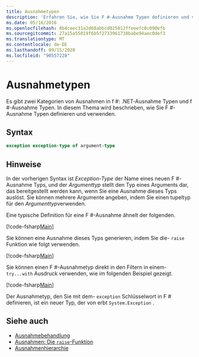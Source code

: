 ```yaml
---
title: Ausnahmetypen
description: 'Erfahren Sie, wie Sie F #-Ausnahme Typen definieren und verwenden.'
ms.date: 05/16/2016
ms.openlocfilehash: 8b4ceec31a2d68abbcd025812ffeeefc0c090efb
ms.sourcegitcommit: 27a15a55019f6b5f2733961738babe94aec0def3
ms.translationtype: MT
ms.contentlocale: de-DE
ms.lasthandoff: 09/15/2020
ms.locfileid: "90557228"
---
```

# <a name="exception-types"></a>Ausnahmetypen

Es gibt zwei Kategorien von Ausnahmen in f #: .NET-Ausnahme Typen und f #-Ausnahme Typen. In diesem Thema wird beschrieben, wie Sie F #-Ausnahme Typen definieren und verwenden.

## <a name="syntax"></a>Syntax

```fsharp
exception exception-type of argument-type
```

## <a name="remarks"></a>Hinweise

In der vorherigen Syntax ist *Exception-Type* der Name eines neuen F #-Ausnahme Typs, und der *Argumenttyp* stellt den Typ eines Arguments dar, das bereitgestellt werden kann, wenn Sie eine Ausnahme dieses Typs auslöst. Sie können mehrere Argumente angeben, indem Sie einen tupeltyp für den *Argumenttyp*verwenden.

Eine typische Definition für eine F #-Ausnahme ähnelt der folgenden.

[!code-fsharp[Main](~/samples/snippets/fsharp/lang-ref-2/snippet5501.fs)]

Sie können eine Ausnahme dieses Typs generieren, indem Sie die- `raise` Funktion wie folgt verwenden.

[!code-fsharp[Main](~/samples/snippets/fsharp/lang-ref-2/snippet5502.fs)]

Sie können einen F #-Ausnahmetyp direkt in den Filtern in einem- `try...with` Ausdruck verwenden, wie im folgenden Beispiel gezeigt.

[!code-fsharp[Main](~/samples/snippets/fsharp/lang-ref-2/snippet5503.fs)]

Der Ausnahmetyp, den Sie mit dem- `exception` Schlüsselwort in F # definieren, ist ein neuer Typ, der von erbt `System.Exception` .

## <a name="see-also"></a>Siehe auch

- [Ausnahmebehandlung](index.md)
- [Ausnahmen: Die `raise`-Funktion](the-raise-function.md)
- [Ausnahmenhierarchie](../../../standard/exceptions/index.md)
